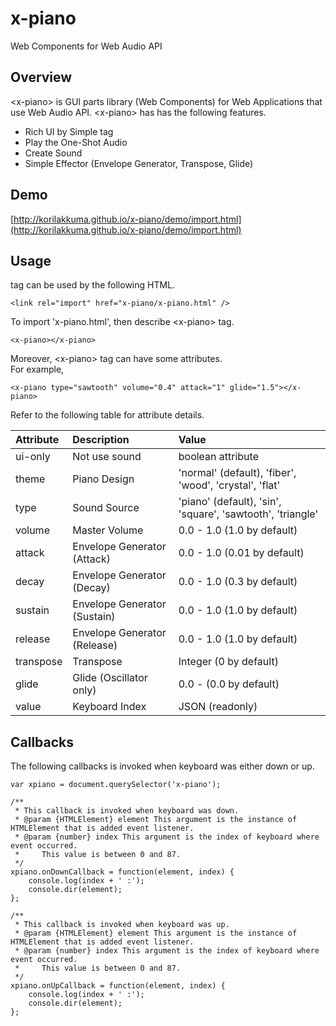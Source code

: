 x-piano
=========
  
Web Components for Web Audio API
  
## Overview
  
&lt;x-piano&gt; is GUI parts library (Web Components) for Web Applications that use Web Audio API.
&lt;x-piano&gt; has has the following features.
  
* Rich UI by Simple tag
* Play the One-Shot Audio
* Create Sound
* Simple Effector (Envelope Generator, Transpose, Glide)
  
## Demo
  
[http://korilakkuma.github.io/x-piano/demo/import.html](http://korilakkuma.github.io/x-piano/demo/import.html)
  
## Usage
  
<x-piano> tag can be used by the following HTML.
  
    <link rel="import" href="x-piano/x-piano.html" />
  
To import 'x-piano.html', then describe &lt;x-piano&gt; tag.
  
    <x-piano></x-piano>
  
Moreover, &lt;x-piano&gt; tag can have some attributes.  
For example,
  
    <x-piano type="sawtooth" volume="0.4" attack="1" glide="1.5"></x-piano>
  
Refer to the following table for attribute details.
  
|  Attribute | Description                  | Value                                                      |
|:-----------|:-----------------------------|:-----------------------------------------------------------|
| ui-only    | Not use sound                | boolean attribute                                          |
| theme      | Piano Design                 | 'normal' (default), 'fiber', 'wood', 'crystal', 'flat'     |
| type       | Sound Source                 | 'piano' (default), 'sin', 'square', 'sawtooth', 'triangle' |
| volume     | Master Volume                | 0.0 - 1.0 (1.0  by default)                                |
| attack     | Envelope Generator (Attack)  | 0.0 - 1.0 (0.01 by default)                                |
| decay      | Envelope Generator (Decay)   | 0.0 - 1.0 (0.3  by default)                                |
| sustain    | Envelope Generator (Sustain) | 0.0 - 1.0 (1.0  by default)                                |
| release    | Envelope Generator (Release) | 0.0 - 1.0 (1.0  by default)                                |
| transpose  | Transpose                    | Integer   (0    by default)                                |
| glide      | Glide (Oscillator only)      | 0.0 -     (0.0  by default)                                |
| value      | Keyboard Index               | JSON (readonly)                                            |
  
## Callbacks
  
The following callbacks is invoked when keyboard was either down or up.
  
    var xpiano = document.querySelector('x-piano');

    /**
     * This callback is invoked when keyboard was down.
     * @param {HTMLElement} element This argument is the instance of HTMLElement that is added event listener.
     * @param {number} index This argument is the index of keyboard where event occurred.
     *     This value is between 0 and 87.
     */
    xpiano.onDownCallback = function(element, index) {
        console.log(index + ' :');
        console.dir(element);
    };

    /**
     * This callback is invoked when keyboard was up.
     * @param {HTMLElement} element This argument is the instance of HTMLElement that is added event listener.
     * @param {number} index This argument is the index of keyboard where event occurred.
     *     This value is between 0 and 87.
     */
    xpiano.onUpCallback = function(element, index) {
        console.log(index + ' :');
        console.dir(element);
    };
  